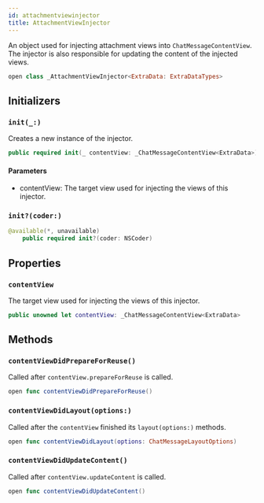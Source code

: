 ```yaml
---
id: attachmentviewinjector 
title: AttachmentViewInjector
--- 
```


An object used for injecting attachment views into `ChatMessageContentView`. The injector is also
responsible for updating the content of the injected views.

``` swift
open class _AttachmentViewInjector<ExtraData: ExtraDataTypes> 
```

> 

## Initializers

### `init(_:)`

Creates a new instance of the injector.

``` swift
public required init(_ contentView: _ChatMessageContentView<ExtraData>) 
```

#### Parameters

  - contentView: The target view used for injecting the views of this injector.

### `init?(coder:)`

``` swift
@available(*, unavailable)
    public required init?(coder: NSCoder) 
```

## Properties

### `contentView`

The target view used for injecting the views of this injector.

``` swift
public unowned let contentView: _ChatMessageContentView<ExtraData>
```

## Methods

### `contentViewDidPrepareForReuse()`

Called after `contentView.prepareForReuse` is called.

``` swift
open func contentViewDidPrepareForReuse() 
```

### `contentViewDidLayout(options:)`

Called after the `contentView` finished its `layout(options:​)` methods.

``` swift
open func contentViewDidLayout(options: ChatMessageLayoutOptions) 
```

### `contentViewDidUpdateContent()`

Called after `contentView.updateContent` is called.

``` swift
open func contentViewDidUpdateContent() 
```
